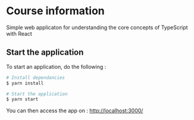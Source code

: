 # Course information

Simple web applicaton for understanding the core concepts of TypeScript with React

## Start the application

To start an application, do the following :

```bash
# Install dependancies
$ yarn install

# Start the application
$ yarn start
```

You can then access the app on : [http://localhost:3000/](http://localhost:3000/)
